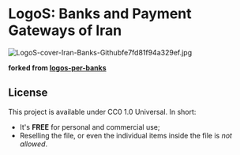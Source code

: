 # LogoS: Banks and Payment Gateways of Iran

![LogoS-cover-Iran-Banks-Githubfe7fd81f94a329ef.jpg](https://s3.gifyu.com/images/LogoS-cover-Iran-Banks-Githubfe7fd81f94a329ef.jpg)

**forked from [logos-per-banks](https://github.com/zegond/logos-per-banks)**


## License
This project is available under CC0 1.0 Universal. In short:
- It's **FREE** for personal and commercial use;
- Reselling the file, or even the individual items inside the file is *not allowed*.

